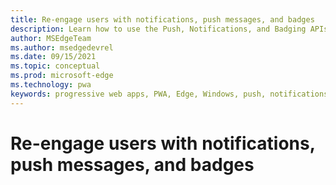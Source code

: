 ```yaml
---
title: Re-engage users with notifications, push messages, and badges
description: Learn how to use the Push, Notifications, and Badging APIs to provide re-engaging functionality in your app.
author: MSEdgeTeam
ms.author: msedgedevrel
ms.date: 09/15/2021
ms.topic: conceptual
ms.prod: microsoft-edge
ms.technology: pwa
keywords: progressive web apps, PWA, Edge, Windows, push, notifications, badges
---
```

# Re-engage users with notifications, push messages, and badges  
